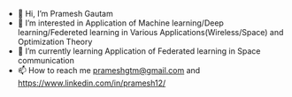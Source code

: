 - 👋 Hi, I’m Pramesh Gautam
- 👀 I’m interested in Application of Machine learning/Deep learning/Federeted learning in Various Applications(Wireless/Space) and Optimization Theory
- 🌱 I’m currently learning Application of Federated learning in Space communication
- 📫 How to reach me prameshgtm@gmail.com and https://www.linkedin.com/in/pramesh12/

<!---
prameshgtm/prameshgtm is a ✨ special ✨ repository because its `README.md` (this file) appears on your GitHub profile.
You can click the Preview link to take a look at your changes.
--->
